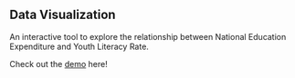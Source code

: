 ## Data Visualization

An interactive tool to explore the relationship between National Education Expenditure and Youth Literacy Rate.

Check out the [demo](http://vis201816.pythonanywhere.com/) here!
